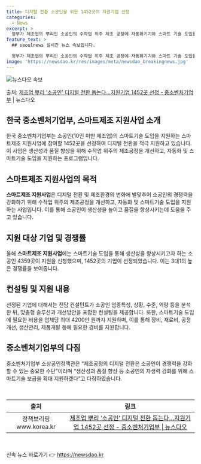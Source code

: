 ```yaml
---
title: 디지털 전환 소공인을 위한 1452곳의 지원기업 선정
categories:
  - News
excerpt: >
  정부가 제조업의 뿌리인 소공인의 수작업 위주 제조 공정에 자동화기기와 스마트 기술 도입을 제공해 디지털 전환…
feature_text: >
  ## seoulnews 실시간 뉴스 속보입니다.

  정부가 제조업의 뿌리인 소공인의 수작업 위주 제조 공정에 자동화기기와 스마트 기술 도입을 제공해 디지털 전환…
image: 'https://newsdao.kr/res/images/meta/newsdao_breakingnews.jpg'
---
```


![뉴스다오 속보](https://newsdao.kr/res/images/meta/newsdao_breakingnews.jpg)

<p>출처: <a href="https://newsdao.kr/3731" rel="dofollow">제조업 뿌리 ‘소공인’ 디지털 전환 돕는다…지원기업 1452곳 선정 - 중소벤처기업부</a> | 뉴스다오</p>

<h2 data-ke-size="size26">한국 중소벤처기업부, 스마트제조 지원사업 소개</h2>
<p data-ke-size="size16">한국 중소벤처기업부는 소공인(10인 미만 제조업)의 스마트기술 도입을 지원하는 스마트제조 지원사업에 참여할 1452곳을 선정하여 디지털 전환을 적극 지원하고 있습니다. 이 사업은 생산성과 품질 향상을 위해 수작업 위주의 제조공정을 개선하고, 자동화 및 스마트기술 도입을 지원하는 프로그램입니다.</p>

<h2 data-ke-size="size26">스마트제조 지원사업의 목적</h2>
<p data-ke-size="size16"><b>스마트제조 지원사업</b>은 디지털 전환 및 제조환경의 변화에 발맞추어 소공인의 경쟁력을 강화하기 위해 수작업 위주의 제조공정을 개선하고, 자동화 및 스마트기술 도입을 지원하는 사업입니다. 이를 통해 소공인이 생산성을 높이고 품질을 향상시키는데 도움을 주고 있습니다.</p>

<h2 data-ke-size="size26">지원 대상 기업 및 경쟁률</h2>
<p data-ke-size="size16">올해 <b>스마트제조 지원사업</b>에는 스마트기술 도입을 통해 생산성을 향상시키고자 하는 소공인 4359곳이 지원을 신청했으며, 1452곳의 기업이 선정되었습니다. 이는 3대1의 높은 경쟁률을 보여줍니다.</p>

<h2 data-ke-size="size26">컨설팅 및 지원 내용</h2>
<p data-ke-size="size16">선정된 기업에 대해서는 전담 컨설턴트가 소공인 업종특성, 상황, 수준, 역량 등을 분석한 뒤, 맞춤형 솔루션과 개선방안을 포함한 컨설팅을 제공합니다. 또한, 스마트기술 도입에 필요한 비용을 업체당 최대 4200만 원까지 지원하며, 이를 통해 장비, 재료비, 공정개선, 생산관리, 제품개발 등에 필요한 경비를 지원합니다.</p>

<h2 data-ke-size="size26">중소벤처기업부의 다짐</h2>
<p data-ke-size="size16">중소벤처기업부 소상공인정책관은 “제조공정의 디지털 전환은 소공인이 경쟁력을 강화할 수 있는 중요한 수단”이라며 “생산성과 품질 향상 등 소공인의 자생력 강화를 위해 스마트기술 보급을 확대 지원하겠다”고 다짐하였습니다.</p>
<p data-ke-size="size16">&nbsp;</p>
<table>
	<thead>
		<tr>
			<th style="text-align: center;">출처</th>
			<th style="text-align: center;">링크</th>
		</tr>
	</thead>
	<tbody>
		<tr>
			<td style="text-align: center;">정책브리핑 www.korea.kr</td>
			<td style="text-align: center;"><a href="https://newsdao.kr/3731">제조업 뿌리 ‘소공인’ 디지털 전환 돕는다…지원기업 1452곳 선정 - 중소벤처기업부 | 뉴스다오</a></td>
		</tr>
	</tbody>
</table>
<p data-ke-size="size16">&nbsp;</p> 

신속 뉴스 바로가기 👉 <a href="https://newsdao.kr" rel="dofollow">https://newsdao.kr</a>


